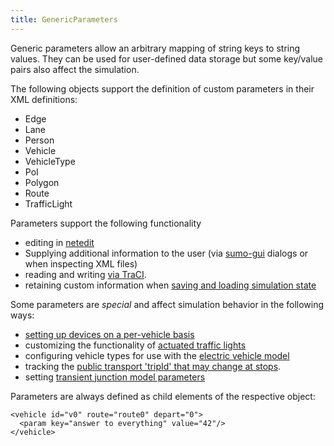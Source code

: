 ```yaml
---
title: GenericParameters
---
```


Generic parameters allow an arbitrary mapping of string keys to string
values. They can be used for user-defined data storage but some
key/value pairs also affect the simulation.

The following objects support the definition of custom parameters in
their XML definitions:

- Edge
- Lane
- Person
- Vehicle
- VehicleType
- PoI
- Polygon
- Route
- TrafficLight

Parameters support the following functionality

- editing in [netedit](../Netedit/index.md#generic_parameters)
- Supplying additional information to the user (via
  [sumo-gui](../sumo-gui.md) dialogs or when inspecting XML
  files)
- reading and writing [via TraCI](../TraCI/GenericParameters.md).
- retaining custom information when [saving and loading simulation state](SaveAndLoad.md)

Some parameters are *special* and affect simulation behavior in the following ways:

- [setting up devices on a per-vehicle basis](../Definition_of_Vehicles,_Vehicle_Types,_and_Routes.md#devices)
- customizing the functionality of [actuated traffic lights](../Simulation/Traffic_Lights.md#additional_parameters)
- configuring vehicle types for use with the [electric vehicle model](../Models/Electric.md)
- tracking the [public transport 'tripId' that may change at stops](../Definition_of_Vehicles,_Vehicle_Types,_and_Routes.md#stops).
- setting [transient junction model parameters](../Definition_of_Vehicles,_Vehicle_Types,_and_Routes.md#transient_parameters)

Parameters are always defined as child elements of the respective
object:

```
<vehicle id="v0" route="route0" depart="0">
  <param key="answer to everything" value="42"/>
</vehicle>
```
